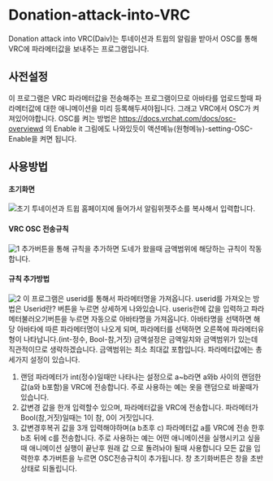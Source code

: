 # Donation-attack-into-VRC
Donation attack into VRC(Daiv)는 투네이션과 트윕의 알림을 받아서 OSC를 통해 VRC에 파라메터값을 보내주는 프로그램입니다.

## 사전설정
이 프로그램은 VRC 파라메터값을 전송해주는 프로그램이므로 아바타를 업로드할때 파라메터값에 대한 애니메이션을 미리 등록해두셔야됩니다.
그래고 VRC에서 OSC가 켜져있어야합니다.
OSC를 켜는 방법은 https://docs.vrchat.com/docs/osc-overviewd 의 Enable it 그림에도 나와있듯이 액션메뉴(원형메뉴)-setting-OSC-Enable을 켜면 됩니다.

## 사용방법
#### 초기화면
![초기](https://user-images.githubusercontent.com/82574391/166342589-849cfd42-8d38-48ca-bdf5-74bd492e2c84.JPG)
투네이션과 트윕 홈페이지에 들어가서 알림위젯주소를 복사해서 입력합니다.

#### VRC OSC 전송규칙
![1](https://user-images.githubusercontent.com/82574391/166342619-851b4062-9b68-42c6-8f09-37138b45a9df.JPG)
추가버튼을 통해 규칙을 추가하면 도네가 왔을때 금액범위에 해당하는 규칙이 작동합니다.

#### 규칙 추가방법
![2](https://user-images.githubusercontent.com/82574391/166342622-714d6e2b-e106-4d05-9955-dbca3ddc4cd3.JPG)
이 프로그램은 userid를 통해서 파라메터명을 가져옵니다. userid를 가져오는 방법은 Userid란? 버튼을 누르면 상세하게 나와있습니다.
useris란에 값을 입력하고 파라메터불러오기버튼을 누르면 자동으로 아바타명을 가져옵니다. 
아바타명을 선택하면 해당 아바타에 따른 파라메터명이 나오게 되며, 파라메터를 선택하면 오른쪽에 파라메터유형이 나타납니다.(int-정수, Bool-참,거짓)
금액설정은 금액일치와 금액범위가 있는데 직관적이므로 생략하겠습니다. 금액범위는 최소 최대값 포함입니다.
파라메터값에는 총 세가지 설정이 있습니다.
 1. 랜덤
     파라메터가 int(정수)일때만 나타나는 설정으로 a~b라면 a와b 사이의 랜덤한 값(a와 b포함)을 VRC에 전송합니다. 주로 사용하는 예는 옷을 랜덤으로 바꿀때가 있습니다.
 2. 값변경
     값을 한개 입력할수 있으며, 파라메터값을 VRC에 전송합니다. 파라메터가 Bool(참,거짓)일때는 1이 참, 0이 거짓입니다.
 3. 값변경후복귀
     값을 3개 입력해야하며(a b초후 c) 파라메터값 a를 VRC에 전송 한후 b초 뒤에 c를 전송합니다. 주로 사용하는 예는 어떤 애니메이션을 실행시키고 싶을때 애니메이션 실행이 끝난후 원래 값     으로 돌려놔야 될때 사용합니다
모든 값을 입력한후 추가버튼을 누르면 OSC전송규칙이 추가됩니다.
창 초기화버튼은 창을 초반상태로 되돌립니다.

